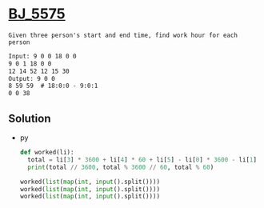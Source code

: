 # [BJ_5575](https://acmicpc.net/problem/5575)

```en
Given three person's start and end time, find work hour for each person
```

```txt
Input: 9 0 0 18 0 0
9 0 1 18 0 0
12 14 52 12 15 30
Output: 9 0 0
8 59 59  # 18:0:0 - 9:0:1
0 0 38
```

## Solution

* py

  ```py
  def worked(li):
    total = li[3] * 3600 + li[4] * 60 + li[5] - li[0] * 3600 - li[1] * 60 - li[2]
    print(total // 3600, total % 3600 // 60, total % 60)

  worked(list(map(int, input().split())))
  worked(list(map(int, input().split())))
  worked(list(map(int, input().split())))
  ```

